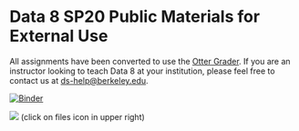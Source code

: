 # Data 8 SP20 Public Materials for External Use

All assignments have been converted to use the [Otter Grader](https://otter-grader.readthedocs.io/). If you are an instructor looking to teach Data 8 at your institution, please feel free to contact us at [ds-help@berkeley.edu](mailto:ds-help@berkeley.edu).


[![Binder](https://mybinder.org/badge_logo.svg)](https://mybinder.org/v2/gh/data-8/materials-sp20-external/HEAD)

[<img src="https://deepnote.com/buttons/launch-in-deepnote-white.svg">](https://deepnote.com/launch?url=https%3A%2F%2Fgithub.com%2Fdata-8%2Fmaterials-sp20)    (click on files icon in upper right)

